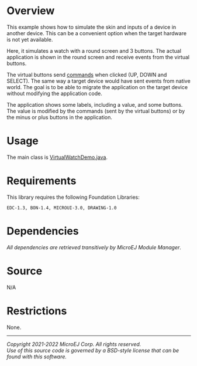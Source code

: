 # Overview

This example shows how to simulate the skin and inputs of a device in another device.
This can be a convenient option when the target hardware is not yet available.

Here, it simulates a watch with a round screen and 3 buttons.
The actual application is shown in the round screen and receive events from the virtual buttons.

The virtual buttons send [commands](https://repository.microej.com/javadoc/microej_5.x/apis/ej/microui/event/generator/Command.html) when clicked (UP, DOWN and SELECT).
The same way a target device would have sent events from native world.
The goal is to be able to migrate the application on the target device without modifying the application code.

The application shows some labels, including a value, and some buttons.
The value is modified by the commands (sent by the virtual buttons) or by the minus or plus buttons in the application.

# Usage

The main class is [VirtualWatchDemo.java](src/main/java/com/microej/example/mwt/popup/VirtualWatchDemo.java).

# Requirements

This library requires the following Foundation Libraries:

    EDC-1.3, BON-1.4, MICROUI-3.0, DRAWING-1.0

# Dependencies

_All dependencies are retrieved transitively by MicroEJ Module Manager_.

# Source

N/A

# Restrictions

None.

---  
_Copyright 2021-2022 MicroEJ Corp. All rights reserved._  
_Use of this source code is governed by a BSD-style license that can be found with this software._  
